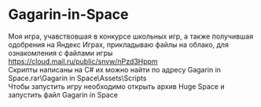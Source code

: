 # Gagarin-in-Space <br>
Моя игра, учавствовшая в конкурсе школьных игр, а также получившая одобрения на Яндекс Играх, прикладываю файлы на облако, для ознакомления с файлами игры <br>
https://cloud.mail.ru/public/snvw/nPzd3Hppm <br>
Скрипты написаны на C# их можно найти по адресу Gagarin in Space.rar\Gagarin in Space\Assets\Scripts <br>
Чтобы запустить игру необходимо открыть архив Huge Space и запустить файл Gagarin in Space
